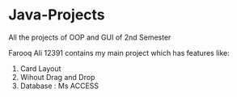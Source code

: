 # Java-Projects
All the projects of OOP and GUI of 2nd Semester

Farooq Ali 12391 contains my main project which has features like:
1.  Card Layout
2.  Wihout Drag and Drop
3.  Database : Ms ACCESS

